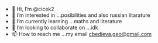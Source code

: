 - 👋 Hi, I’m @cicek2
- 👀 I’m interested in ...posibilities and also russian litarature
- 🌱 I’m currently learning ...maths and literature
- 💞️ I’m looking to collaborate on ...idk
- 📫 How to reach me ...my email cbedieva.geo@gmail.com

<!---
cicek2/cicek2 is a ✨ special ✨ repository because its `README.md` (this file) appears on your GitHub profile.
You can click the Preview link to take a look at your changes.
--->
